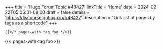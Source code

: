 +++
title = 'Hugo Forum Topic #48427'
linkTitle = 'Home'
date = 2024-02-22T05:06:31-08:00
draft = false
details = 'https://discourse.gohugo.io/t/48427'
description = "Link list of pages by tags as a shortcode"
+++

```text
{{</* pages-with-tag foo */>}}
```

{{< pages-with-tag foo >}}
